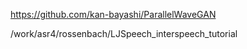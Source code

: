 
https://github.com/kan-bayashi/ParallelWaveGAN

/work/asr4/rossenbach/LJSpeech_interspeech_tutorial



